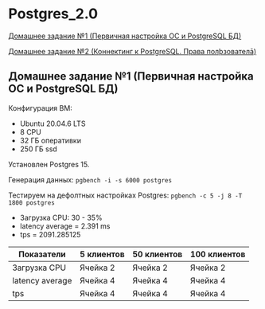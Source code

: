 # Postgres_2.0
<a id="contents"></a>
[Домашнее задание №1 (Первичная настройка ОС и PostgreSQL БД)](#1)

[Домашнее задание №2 (Коннектинг к PostgreSQL. Права полþзователā)](#2)
<a id="1">
## Домашнее задание №1 (Первичная настройка ОС и PostgreSQL БД)
Конфигурация ВМ:
 - Ubuntu 20.04.6 LTS
 - 8 CPU
 - 32 ГБ оперативки
 - 250 ГБ ssd

Установлен Postgres 15.

Генерация данных:
`pgbench -i -s 6000 postgres`

Тестируем на дефолтных настройках Postgres:
`pgbench -c 5 -j 8 -T 1800 postgres`
 - Загрузка CPU: 30 - 35%
 - latency average = 2.391 ms
 - tps = 2091.285125

| Показатели | 5 клиентов | 50 клиентов | 100 клиентов | 
| ----------- | ----------- | ----------- | ----------- |
| Загрузка CPU    | Ячейка 2   | Ячейка 2   | Ячейка 2   |
| latency average    | Ячейка 4   | Ячейка 4   | Ячейка 4   |
| tps    | Ячейка 4   | Ячейка 4   | Ячейка 4   |
